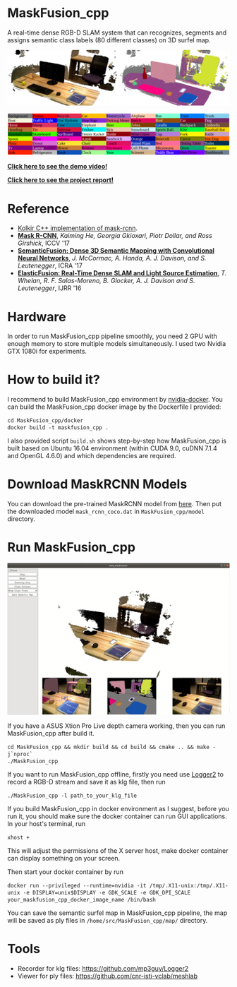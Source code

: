 # MaskFusion_cpp
A real-time dense RGB-D SLAM system that can recognizes, segments and assigns semantic class labels (80 different classes) on 3D surfel map.

![Real-time Pipeline](./figures/maskfusion_cpp_output.png)
     
![Classes Colors](./figures/classes_color.png)
     
**[Click here to see the demo video!](https://youtu.be/9d0Szh7lkns)**
     
**[Click here to see the project report!](https://msr-peng.github.io/portfolio/projects/maskfusion_cpp/)**
     
# Reference
* [Kolkir C++ implementation of mask-rcnn](https://github.com/Kolkir/mlcpp/tree/master/mask_rcnn_pytorch).
* **[Mask R-CNN](https://research.fb.com/wp-content/uploads/2017/08/maskrcnn.pdf)**, *Kaiming He, Georgia Gkioxari, Piotr Dollar, and Ross Girshick*, ICCV '17
* **[SemanticFusion: Dense 3D Semantic Mapping with Convolutional Neural Networks](http://wp.doc.ic.ac.uk/bjm113/wp-content/uploads/sites/113/2017/07/SemanticFusion_ICRA17_CameraReady.pdf)**, *J. McCormac, A. Handa, A. J. Davison, and S. Leutenegger*, ICRA '17
* **[ElasticFusion: Real-Time Dense SLAM and Light Source Estimation](http://www.thomaswhelan.ie/Whelan16ijrr.pdf)**, *T. Whelan, R. F. Salas-Moreno, B. Glocker, A. J. Davison and S. Leutenegger*, IJRR '16
     
# Hardware
In order to run MaskFusion_cpp pipeline smoothly, you need 2 GPU with enough memory to store multiple models simultaneously. I used two Nvidia GTX 1080i for experiments.
     
# How to build it?
I recommend to build MaskFusion_cpp environment by [nvidia-docker](https://github.com/NVIDIA/nvidia-docker). You can build the MaskFusion_cpp docker image by the Dockerfile I provided:
```
cd MaskFusion_cpp/docker
docker build -t maskfusion_cpp .
```
I also provided script `build.sh` shows step-by-step how MaskFusion_cpp is built based on Ubuntu 16.04 environment (within CUDA 9.0, cuDNN 7.1.4 and OpenGL 4.6.0) and which dependencies are required.
     
# Download MaskRCNN Models
You can download the pre-trained MaskRCNN model from [here](https://drive.google.com/file/d/1H8_0uxCt7J7QIqQWs2QL-fW558-jRm9a/view). Then put the downloaded model `mask_rcnn_coco.dat` in `MaskFusion_cpp/model` directory.
     
# Run MaskFusion_cpp
![Offline Pipeline](./figures/pipeline.png)
     
If you have a ASUS Xtion Pro Live depth camera working, then you can run MaskFusion_cpp after build it.
```
cd MaskFusion_cpp && mkdir build && cd build && cmake .. && make -j`nproc`
./MaskFusion_cpp
```
If you want to run MaskFusion_cpp offline, firstly you need use [Logger2](https://github.com/mp3guy/Logger2) to record a RGB-D stream and save it as klg file, then run
```
./MaskFusion_cpp -l path_to_your_klg_file
```
If you build MaskFusion_cpp in docker environment as I suggest, before you run it, you should make sure the docker container can run GUI applications. In your host's terminal, run
```
xhost +
```
This will adjust the permissions of the X server host, make docker container can display something on your screen.
     
Then start your docker container by run
```
docker run --privileged --runtime=nvidia -it /tmp/.X11-unix:/tmp/.X11-unix -e DISPLAY=unix$DISPLAY -e GDK_SCALE -e GDK_DPI_SCALE your_maskfusion_cpp_docker_image_name /bin/bash
```
You can save the semantic surfel map in MaskFusion_cpp pipeline, the map will be saved as ply files in `/home/src/MaskFusion_cpp/map/` directory.
     
# Tools
* Recorder for klg files: https://github.com/mp3guy/Logger2
* Viewer for ply files: https://github.com/cnr-isti-vclab/meshlab
